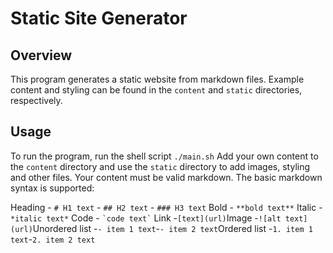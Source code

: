 # Static Site Generator

## Overview

This program generates a static website from markdown files.
Example content and styling can be found in the `content` and `static` directories, respectively.

## Usage

To run the program, run the shell script `./main.sh`
Add your own content to the `content` directory and use the `static` directory to add images, styling and other files.
Your content must be valid markdown. The basic markdown syntax is supported:

Heading - `# H1 text` - `## H2 text` - `### H3 text`
Bold - `**bold text**`
Italic - `*italic text*`
Code - `` `code text` ``
Link -`[text](url)`Image -`![alt text](url)`Unordered list -`- item 1 text`-`- item 2 text`Ordered list -`1. item 1 text`-`2. item 2 text`
